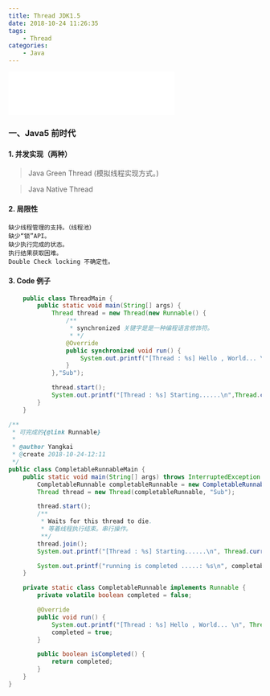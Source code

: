 ```yaml
---
title: Thread JDK1.5
date: 2018-10-24 11:26:35
tags:
    - Thread
categories:
    - Java
---
```

<iframe frameborder="no" border="0" marginwidth="0" marginheight="0"
width=330 height=86 src="//music.163.com/outchain/player?type=2&id=25862794&auto=1&height=66"></iframe>

### 一、Java5 前时代
#### 1. 并发实现（两种）
> Java Green Thread (模拟线程实现方式。)

> Java Native Thread

#### 2. 局限性
    缺少线程管理的支持。（线程池）
    缺少“锁”API。
    缺少执行完成的状态。
    执行结果获取困难。
    Double Check locking 不确定性。

#### 3. Code 例子
```Java
    public class ThreadMain {
        public static void main(String[] args) {
            Thread thread = new Thread(new Runnable() {
                /**
                 * synchronized 关键字是是一种编程语言修饰符。
                 * */
                @Override
                public synchronized void run() {
                    System.out.printf("[Thread : %s] Hello , World... \n",Thread.currentThread().getName());
                }
            },"Sub");

            thread.start();
            System.out.printf("[Thread : %s] Starting......\n",Thread.currentThread().getName());
        }
    }
```

```Java
/**
 * 可完成的{@link Runnable}
 *
 * @author Yangkai
 * @create 2018-10-24-12:11
 */
public class CompletableRunnableMain {
    public static void main(String[] args) throws InterruptedException {
        CompletableRunnable completableRunnable = new CompletableRunnable();
        Thread thread = new Thread(completableRunnable, "Sub");

        thread.start();
        /**
         * Waits for this thread to die.
         * 等着线程执行结束。串行操作。
         **/
        thread.join();
        System.out.printf("[Thread : %s] Starting......\n", Thread.currentThread().getName());

        System.out.printf("running is completed .....: %s\n", completableRunnable.isCompleted());
    }

    private static class CompletableRunnable implements Runnable {
        private volatile boolean completed = false;

        @Override
        public void run() {
            System.out.printf("[Thread : %s] Hello , World... \n", Thread.currentThread().getName());
            completed = true;
        }

        public boolean isCompleted() {
            return completed;
        }
    }
}
```